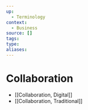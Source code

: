 ```yaml
---
up:
  - Terminology
context:
  - Business
source: []
tags: 
type:
aliases:
---
```


# Collaboration

- [[Collaboration, Digital]]
- [[Collaboration, Traditional]]
